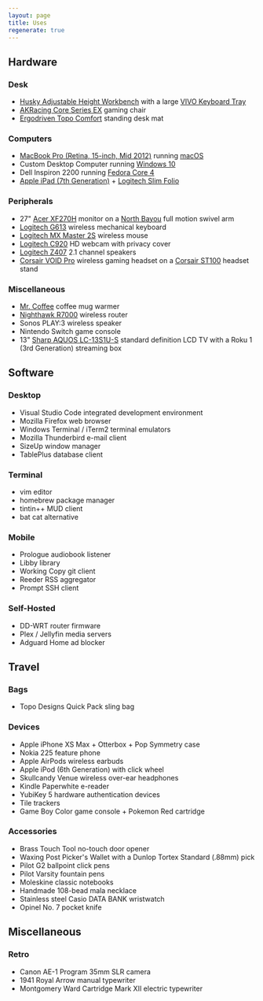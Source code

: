 ```yaml
---
layout: page
title: Uses
regenerate: true
---
```


## Hardware

### Desk

- [Husky Adjustable Height Workbench](https://duckduckgo.com/?iar=shopping&q=husky+adjustable+height+workbench) with a large [VIVO Keyboard Tray](https://duckduckgo.com/?iar=shopping&q=vivo-keyboard-tray)
- [AKRacing Core Series EX](https://duckduckgo.com/?iar=shopping&q=akracing-core-series-ex) gaming chair
- [Ergodriven Topo Comfort](https://duckduckgo.com/?iar=shopping&q=ergodriven-topo-comfort-mat) standing desk mat

### Computers

- [MacBook Pro (Retina, 15-inch, Mid 2012)](https://support.apple.com/kb/SP653?locale=en_US) running [macOS](https://en.wikipedia.org/wiki/MacOS)
- Custom Desktop Computer running [Windows 10](https://en.wikipedia.org/wiki/Windows_10)
- Dell Inspiron 2200 running [Fedora Core 4](https://docs.fedoraproject.org/en-US/Fedora_Core/4/html/Release_Notes/index.html)
- [Apple iPad (7th Generation)](https://support.apple.com/kb/SP807?viewlocale=en_US&locale=en_US) + [Logitech Slim Folio](https://amzn.com/B07YFFKH27)

### Peripherals

- 27" [Acer XF270H](https://amzn.com/B07G3YRT4H) monitor on a [North Bayou](https://amzn.com/B01AI2YGK4) full motion swivel arm
- [Logitech G613](https://amzn.com/B07796MBJ7) wireless mechanical keyboard
- [Logitech MX Master 2S](https://amzn.com/B071YZJ1G1) wireless mouse
- [Logitech C920](https://amzn.com/B006JH8T3S) HD webcam with privacy cover
- [Logitech Z407](https://amzn.com/B0877BPCJM) 2.1 channel speakers
- [Corsair VOID Pro](https://amzn.com/B0748N6796) wireless gaming headset on a [Corsair ST100](B075JGKX4X) headset stand

### Miscellaneous

- [Mr. Coffee](https://www.mrcoffee.com/accessories/mug-warmers/mr.coffee-mug-warmer/SAP_MWBLKPDQRB.html) coffee mug warmer
- [Nighthawk R7000](https://www.netgear.com/home/wifi/routers/r7000/) wireless router
- Sonos PLAY:3 wireless speaker
- Nintendo Switch game console
- 13" [Sharp AQUOS LC-13S1U-S](https://www.newegg.com/p/N82E16889101028) standard definition LCD TV with a Roku 1 (3rd Generation) streaming box

## Software

### Desktop

- Visual Studio Code integrated development environment
- Mozilla Firefox web browser
- Windows Terminal / iTerm2 terminal emulators
- Mozilla Thunderbird e-mail client
- SizeUp window manager
- TablePlus database client

### Terminal

- vim editor
- homebrew package manager
- tintin++ MUD client
- bat cat alternative

### Mobile

- Prologue audiobook listener
- Libby library
- Working Copy git client
- Reeder RSS aggregator
- Prompt SSH client

### Self-Hosted

- DD-WRT router firmware
- Plex / Jellyfin media servers
- Adguard Home ad blocker

## Travel

### Bags

- Topo Designs Quick Pack sling bag

### Devices

- Apple iPhone XS Max + Otterbox + Pop Symmetry case
- Nokia 225 feature phone
- Apple AirPods wireless earbuds
- Apple iPod (6th Generation) with click wheel
- Skullcandy Venue wireless over-ear headphones
- Kindle Paperwhite e-reader
- YubiKey 5 hardware authentication devices
- Tile trackers
- Game Boy Color game console + Pokemon Red cartridge

### Accessories

- Brass Touch Tool no-touch door opener
- Waxing Post Picker's Wallet with a Dunlop Tortex Standard (.88mm) pick
- Pilot G2 ballpoint click pens
- Pilot Varsity fountain pens
- Moleskine classic notebooks
- Handmade 108-bead mala necklace
- Stainless steel Casio DATA BANK wristwatch
- Opinel No. 7 pocket knife

## Miscellaneous

### Retro

- Canon AE-1 Program 35mm SLR camera
- 1941 Royal Arrow manual typewriter
- Montgomery Ward Cartridge Mark XII electric typewriter